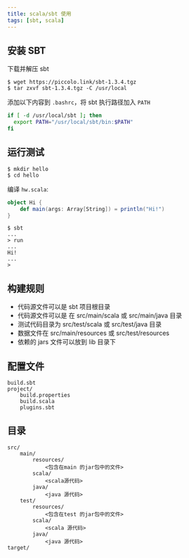 ```yaml
---
title: scala/sbt 使用
tags: [sbt, scala]
---
```


## 安装 SBT

下载并解压 sbt

    $ wget https://piccolo.link/sbt-1.3.4.tgz
    $ tar zxvf sbt-1.3.4.tgz -C /usr/local

添加以下内容到 `.bashrc`，将 sbt 执行路径加入 `PATH`

``` sh
if [ -d /usr/local/sbt ]; then
  export PATH="/usr/local/sbt/bin:$PATH"
fi
```

## 运行测试

    $ mkdir hello
    $ cd hello

编译 `hw.scala`:

``` scala
object Hi {
    def main(args: Array[String]) = println("Hi!")
}
```

    $ sbt
    ...
    > run
    ...
    Hi!
    ...
    >

## 构建规则

* 代码源文件可以是 sbt 项目根目录
* 代码源文件可以是 在 src/main/scala 或 src/main/java 目录
* 测试代码目录为 src/test/scala 或 src/test/java 目录
* 数据文件在 src/main/resources 或 src/test/resources
* 依赖的 jars 文件可以放到 lib 目录下

## 配置文件

    build.sbt
    project/
        build.properties
        build.scala
        plugins.sbt

## 目录

    src/
        main/
            resources/
                <包含在main 的jar包中的文件>
            scala/
                <scala源代码>
            java/
                <java 源代码>
        test/
            resources/
                <包含在test 的jar包中的文件>
            scala/
                <scala 源代码>
            java/
                <java 源代码>
    target/
